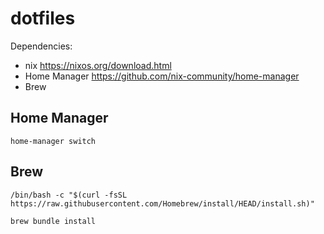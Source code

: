 # dotfiles

Dependencies:

- nix https://nixos.org/download.html
- Home Manager https://github.com/nix-community/home-manager
- Brew

## Home Manager

```
home-manager switch
```

## Brew

```
/bin/bash -c "$(curl -fsSL https://raw.githubusercontent.com/Homebrew/install/HEAD/install.sh)"

brew bundle install
```
